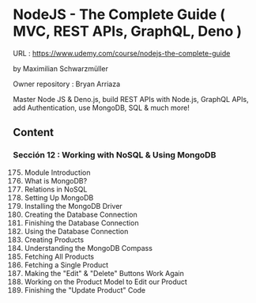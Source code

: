 # NodeJS - The Complete Guide ( MVC, REST APIs, GraphQL, Deno )

URL : https://www.udemy.com/course/nodejs-the-complete-guide

by Maximilian Schwarzmüller

Owner repository : Bryan Arriaza

Master Node JS & Deno.js, build REST APIs with Node.js, GraphQL APIs, add Authentication, use MongoDB, SQL & much more!

## Content

### Sección 12 : Working with NoSQL & Using MongoDB

175. Module Introduction
176. What is MongoDB?
177. Relations in NoSQL
178. Setting Up MongoDB
179. Installing the MongoDB Driver
180. Creating the Database Connection
181. Finishing the Database Connection
182. Using the Database Connection
183. Creating Products
184. Understanding the MongoDB Compass
185. Fetching All Products
186. Fetching a Single Product
187. Making the "Edit" & "Delete" Buttons Work Again
188. Working on the Product Model to Edit our Product
189. Finishing the "Update Product" Code
